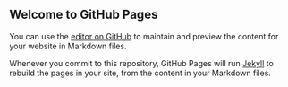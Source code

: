 ## Welcome to GitHub Pages

You can use the [editor on GitHub](https://github.com/egorzainullin/egorzainullin.github.io/edit/master/README.md) to maintain and preview the content for your website in Markdown files.

Whenever you commit to this repository, GitHub Pages will run [Jekyll](https://jekyllrb.com/) to rebuild the pages in your site, from the content in your Markdown files.

